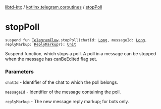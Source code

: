 [libtd-ktx](../index.md) / [kotlinx.telegram.coroutines](index.md) / [stopPoll](./stop-poll.md)

# stopPoll

`suspend fun `[`TelegramFlow`](../kotlinx.telegram.core/-telegram-flow/index.md)`.stopPoll(chatId: `[`Long`](https://kotlinlang.org/api/latest/jvm/stdlib/kotlin/-long/index.html)`, messageId: `[`Long`](https://kotlinlang.org/api/latest/jvm/stdlib/kotlin/-long/index.html)`, replyMarkup: `[`ReplyMarkup`](https://tdlibx.github.io/td/docs/org/drinkless/td/libcore/telegram/TdApi/ReplyMarkup.html)`?): `[`Unit`](https://kotlinlang.org/api/latest/jvm/stdlib/kotlin/-unit/index.html)

Suspend function, which stops a poll. A poll in a message can be stopped when the message has
canBeEdited flag set.

### Parameters

`chatId` - Identifier of the chat to which the poll belongs.

`messageId` - Identifier of the message containing the poll.

`replyMarkup` - The new message reply markup; for bots only.